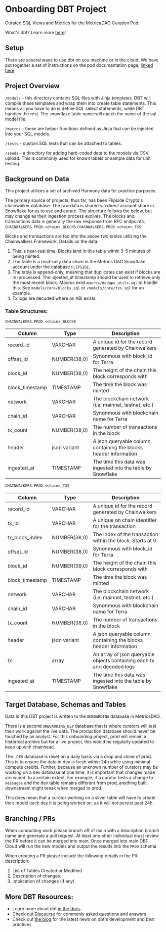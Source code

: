 # Onboarding DBT Project

Curated SQL Views and Metrics for the MetricaDAO Curation Pod.

What's dbt? Learn more [here](https://docs.getdbt.com/docs/introduction)!

## Setup

There are several ways to use dbt on you machine or in the cloud. We have put together a set of instructions on the pod documentation page, [linked here](https://docs.metricsdao.xyz/data-curation/data-curator-onboarding/dev-environment-setup).

## Project Overview

`/models` - this directory contains SQL files with Jinja templates. DBT will compile these templates and wrap them into create table statements. This means all you have to do is define SQL select statements, while DBT handles the rest. The snowflake table name will match the name of the sql model file.

`/macros` - these are helper functions defined as Jinja that can be injected into your SQL models.

`/tests` - custom SQL tests that can be attached to tables.

`/seeds` - a directory for adding hard-coded data to the models via CSV upload. This is commonly used for known labels or sample data for unit testing.

## Background on Data
This project utilizes a set of archived Harmony data for practice purposes.

The primary source of projects, thus far, has been Flipside Crypto's chainwalker database. The raw data is shared via direct account share in Snowflake for us to use and curate. The structure follows the below, but may change as their ingestion process evolves. The blocks and transactions data is generally the raw response from RPC endpoints.
`CHAINWALKERS.PROD.<chain>_BLOCKS`
`CHAINWALKERS.PROD.<chain>_TXS`


Blocks and transactions are fed into the above two tables utilizing the Chainwalkers Framework. Details on the data:

1. This is near-real time. Blocks land in this table within 3-5 minutes of being minted.
2. The table is a read-only data share in the Metrics DAO Snowflake account under the database `FLIPSIDE`.
3. The table is append-only, meaning that duplicates can exist if blocks are re-processed. The injested_at timestamp should be used to retrieve only the most recent block. Macros exist `macros/dedupe_utils.sql` to handle this. See `models/core/blocks.sql` or `/models/core/txs.sql` for an example.
4. Tx logs are decoded where an ABI exists.

### Table Structures:

`CHAINWALKERS.PROD.<chain>_BLOCKS`

| Column          | Type         | Description                                                      |
| --------------- | ------------ | ---------------------------------------------------------------- |
| record_id       | VARCHAR      | A unique id for the record generated by Chainwalkers             |
| offset_id       | NUMBER(38,0) | Synonmous with block_id for Terra                                 |
| block_id        | NUMBER(38,0) | The height of the chain this block corresponds with              |
| block_timestamp | TIMESTAMP    | The time the block was minted                                    |
| network         | VARCHAR      | The blockchain network (i.e. mainnet, testnet, etc.)             |
| chain_id        | VARCHAR      | Synonmous with blockchain name for Terra                          |
| tx_count        | NUMBER(38,0) | The number of transactions in the block                          |
| header          | json variant | A json queryable column containing the blocks header information |
| ingested_at     | TIMESTAMP    | The time this data was ingested into the table by Snowflake      |


`CHAINWALKERS.PROD.<chain>_TXS`

| Column          | Type         | Description                                                            |
| --------------- | ------------ | ---------------------------------------------------------------------- |
| record_id       | VARCHAR      | A unique id for the record generated by Chainwalkers                   |
| tx_id           | VARCHAR      | A unique on chain identifier for the transaction                       |
| tx_block_index  | NUMBER(38,0) | The index of the transaction within the block. Starts at 0.            |
| offset_id       | NUMBER(38,0) | Synonmous with block_id for Terra                                       |
| block_id        | NUMBER(38,0) | The height of the chain this block corresponds with                    |
| block_timestamp | TIMESTAMP    | The time the block was minted                                          |
| network         | VARCHAR      | The blockchain network (i.e. mainnet, testnet, etc.)                   |
| chain_id        | VARCHAR      | Synonmous with blockchain name for Terra                                |
| tx_count        | NUMBER(38,0) | The number of transactions in the block                                |
| header          | json variant | A json queryable column containing the blocks header information       |
| tx              | array        | An array of json queryable objects containing each tx and decoded logs |
| ingested_at     | TIMESTAMP    | The time this data was ingested into the table by Snowflake            |

## Target Database, Schemas and Tables

Data in this DBT project is written to the `ONBOARDING` database in MetricsDAO.

There is a second `ONBOARDING_DEV` database that is where curators will test their work against the live data. The production database should never be touched by an analyst. For this onboarding project, prod will remain a historical archive but for a live project, this would be regularly updated to keep up with chainhead.

The `_DEV` database is reset on a daily basis via a drop and clone of prod. This is to ensure the data in dev is fresh within 24h while using minimal compute credits. Further, because an unknown number of curators may be working on a dev database at one time, it is important that changes made are wiped, to a certain extent. For example, if a curator tests a change to `messages` and the dev table remains different from prod, anything built downstream might break when merged to prod.

This does mean that a curator working on a silver table will have to create their model each day it is being worked on, as it will not persist past 24h.

## Branching / PRs

When conducting work please branch off of main with a description branch name and generate a pull request. At least one other individual must review the PR before it can be merged into main. Once merged into main DBT Cloud will run the new models and output the results into the `PROD` schema.

When creating a PR please include the following details in the PR description:

1. List of Tables Created or Modified
2. Description of changes.
3. Implication of changes (if any).

## More DBT Resources:

- Learn more about dbt [in the docs](https://docs.getdbt.com/docs/introduction)
- Check out [Discourse](https://discourse.getdbt.com/) for commonly asked questions and answers
- Check out [the blog](https://blog.getdbt.com/) for the latest news on dbt's development and best practices
